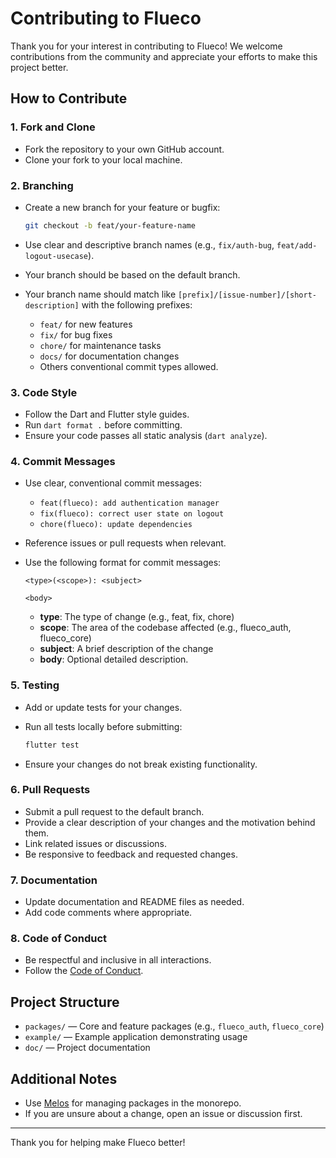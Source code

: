 # Contributing to Flueco

Thank you for your interest in contributing to Flueco! We welcome contributions from the community and appreciate your efforts to make this project better.

## How to Contribute

### 1. Fork and Clone

- Fork the repository to your own GitHub account.
- Clone your fork to your local machine.

### 2. Branching

- Create a new branch for your feature or bugfix:

  ```sh
  git checkout -b feat/your-feature-name
  ```

- Use clear and descriptive branch names (e.g., `fix/auth-bug`, `feat/add-logout-usecase`).

- Your branch should be based on the default branch.

- Your branch name should match like `[prefix]/[issue-number]/[short-description]` with the following prefixes:
  - `feat/` for new features
  - `fix/` for bug fixes
  - `chore/` for maintenance tasks
  - `docs/` for documentation changes
  - Others conventional commit types allowed.

### 3. Code Style

- Follow the Dart and Flutter style guides.
- Run `dart format .` before committing.
- Ensure your code passes all static analysis (`dart analyze`).

### 4. Commit Messages

- Use clear, conventional commit messages:
  - `feat(flueco): add authentication manager`
  - `fix(flueco): correct user state on logout`
  - `chore(flueco): update dependencies`
- Reference issues or pull requests when relevant.
- Use the following format for commit messages:

  ```text
  <type>(<scope>): <subject>

  <body>
  ```

  - **type**: The type of change (e.g., feat, fix, chore)
  - **scope**: The area of the codebase affected (e.g., flueco_auth, flueco_core)
  - **subject**: A brief description of the change
  - **body**: Optional detailed description.

### 5. Testing

- Add or update tests for your changes.
- Run all tests locally before submitting:

  ```sh
  flutter test
  ```

- Ensure your changes do not break existing functionality.

### 6. Pull Requests

- Submit a pull request to the default branch.
- Provide a clear description of your changes and the motivation behind them.
- Link related issues or discussions.
- Be responsive to feedback and requested changes.

### 7. Documentation

- Update documentation and README files as needed.
- Add code comments where appropriate.

### 8. Code of Conduct

- Be respectful and inclusive in all interactions.
- Follow the [Code of Conduct](CODE_OF_CONDUCT.md).

## Project Structure

- `packages/` — Core and feature packages (e.g., `flueco_auth`, `flueco_core`)
- `example/` — Example application demonstrating usage
- `doc/` — Project documentation

## Additional Notes

- Use [Melos](https://melos.invertase.dev/) for managing packages in the monorepo.
- If you are unsure about a change, open an issue or discussion first.

---

Thank you for helping make Flueco better!
